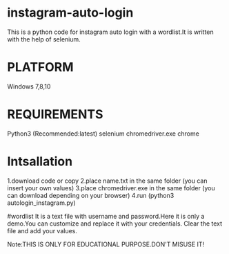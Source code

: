 # instagram-auto-login
This is a python code for instagram auto login with a wordlist.It is written with the help of selenium.
# PLATFORM
Windows 7,8,10
# REQUIREMENTS
Python3 (Recommended:latest)
selenium
chromedriver.exe
chrome
# Intsallation
1.download code or copy
2.place name.txt in the same folder (you can insert your own values)
3.place chromedriver.exe in the same folder (you can download depending on your browser)
4.run (python3 autologin_instagram.py)

#wordlist
It is a text file with username and password.Here it is only a demo.You can customize and replace it with your credentials.
Clear the text file and add your values.

Note:THIS IS ONLY FOR EDUCATIONAL PURPOSE.DON'T MISUSE IT!

